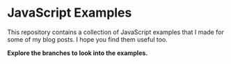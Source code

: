 # JavaScript Examples

This repository contains a collection of JavaScript examples that I made for some of my blog posts.
I hope you find them useful too.

__Explore the branches to look into the examples.__